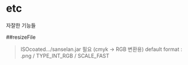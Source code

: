 # etc
자잘한 기능들

##resizeFile
>ISOcoated.../sanselan.jar 필요 (cmyk -> RGB 변환용)
>default format : .png / TYPE_INT_RGB / SCALE_FAST
